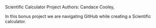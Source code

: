 Scientific Calculator Project
Authors: Candace Cooley, 

In this bonus project we are navigating GitHub while creating a Scientific calculator.
